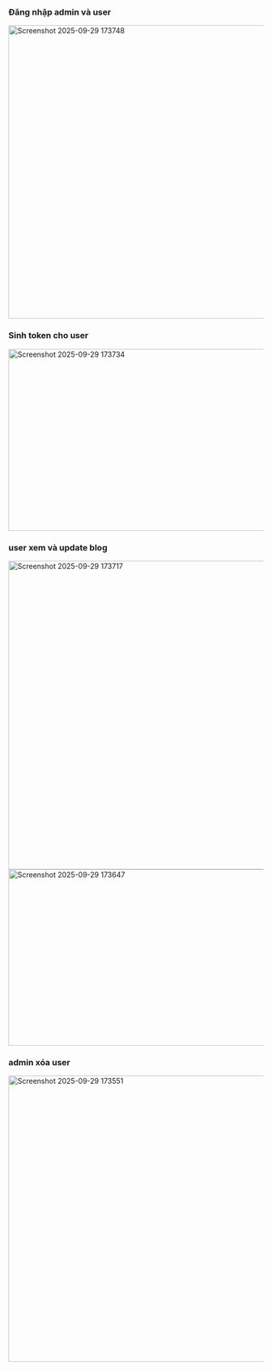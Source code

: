 ### Đăng nhập admin và user
<img width="1458" height="579" alt="Screenshot 2025-09-29 173748" src="https://github.com/user-attachments/assets/172c1f87-95f2-41be-8067-8ed4f1a0ae27" />

### Sinh token cho user
<img width="1805" height="359" alt="Screenshot 2025-09-29 173734" src="https://github.com/user-attachments/assets/e7066164-c01e-4bf8-8471-d03a8bca5a4d" />

### user xem và update blog 
<img width="1140" height="609" alt="Screenshot 2025-09-29 173717" src="https://github.com/user-attachments/assets/70c04387-555d-440c-b800-6ae526b6603c" />

<img width="1125" height="348" alt="Screenshot 2025-09-29 173647" src="https://github.com/user-attachments/assets/05c9efa9-0af5-4fcd-90e3-400e5d10b787" />

### admin xóa user
<img width="1791" height="565" alt="Screenshot 2025-09-29 173551" src="https://github.com/user-attachments/assets/e5da9db6-32d8-4b77-80f3-131ccb8e0e0d" />


